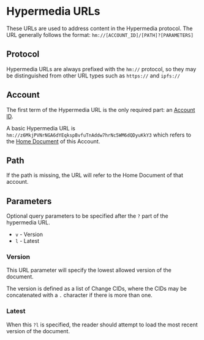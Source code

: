 # Hypermedia URLs

These URLs are used to address content in the Hypermedia protocol. The URL generally follows the format: `hm://[ACCOUNT_ID]/[PATH]?[PARAMETERS]`

## Protocol

Hypermedia URLs are always prefixed with the `hm://` protocol, so they may be distinguished from other URL types such as `https://` and `ipfs://`

## Account

The first term of the Hypermedia URL is the only required part: an [Account ID](./accounts.md#account-id).

A basic Hypermedia URL is `hm://z6MkjPVNrNGA6dYEqkspBvfuTnAddw7hrNc5WM6dQDyuKkY3` which refers to the [Home Document](./concepts.md#home-document) of this Account.


## Path

If the path is missing, the URL will refer to the Home Document of that account.

## Parameters

Optional query parameters to be specified after the `?` part of the hypermedia URL.

- `v` - Version
- `l` - Latest

### Version

This URL parameter will specify the lowest allowed version of the document.

The version is defined as a list of Change CIDs, where the CIDs may be concatenated with a `.` character if there is more than one.


### Latest

When this `?l` is specified, the reader should attempt to load the most recent version of the document.